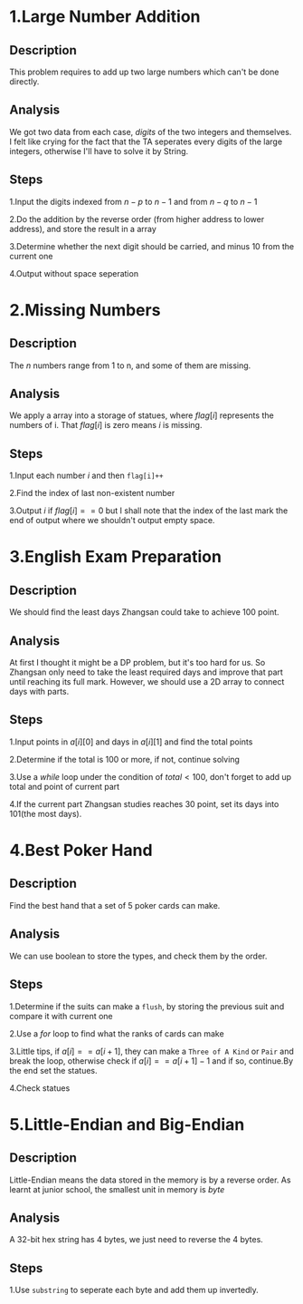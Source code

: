 # 1.Large Number Addition
## Description
This problem requires to add up two large numbers which can't be done directly.
## Analysis
We got two data from each case, *digits* of the two integers and themselves.
I felt like crying for the fact that the TA seperates every digits of the large integers,
otherwise I'll have to solve it by String.
## Steps
1.Input the digits indexed from $n-p$ to $n-1$ and from $n-q$ to $n-1$

2.Do the addition by the reverse order (from higher address to lower address), and store the result in a array

3.Determine whether the next digit should be carried, and minus 10 from the current one

4.Output without space seperation
# 2.Missing Numbers
## Description
The *n* numbers range from 1 to n, and some of them are missing.
## Analysis
We apply a array into a storage of statues, where $flag[i]$ represents the numbers of i.
That $flag[i]$ is zero means $i$ is missing.
## Steps
1.Input each number $i$ and then `flag[i]++`

2.Find the index of last non-existent number

3.Output $i$ if $flag[i] == 0$ but I shall note that the index of the last mark the end of output where we shouldn't output empty space.
# 3.English Exam Preparation
## Description
We should find the least days Zhangsan could take to achieve 100 point.
## Analysis
At first I thought it might be a DP problem, but it's too hard for us.
So Zhangsan only need to take the least required days and improve that part until reaching its full mark.
However, we should use a 2D array to connect days with parts.
## Steps
1.Input points in $a[i][0]$ and days in $a[i][1]$ and find the total points

2.Determine if the total is 100 or more, if not, continue solving

3.Use a *while* loop under the condition of $total < 100$, don't forget to add up total and point of current part

4.If the current part Zhangsan studies reaches 30 point, set its days into 101(the most days).
# 4.Best Poker Hand
## Description
Find the best hand that a set of 5 poker cards can make.
## Analysis
We can use boolean to store the types, and check them by the order.
## Steps
1.Determine if the suits can make a `flush`, by storing the previous suit and compare it with current one

2.Use a *for* loop to find what the ranks of cards can make

3.Little tips, if $a[i]==a[i+1]$, they can make a  `Three of A Kind` or `Pair` and break the loop,
otherwise check if $a[i]==a[i+1]-1$ and if so, continue.By the end set the statues.

4.Check statues
# 5.Little-Endian and Big-Endian
## Description
Little-Endian means the data stored in the memory is by a reverse order.
As learnt at junior school, the smallest unit in memory is $byte$
## Analysis
A 32-bit hex string has 4 bytes, we just need to reverse the 4 bytes.
## Steps
1.Use `substring` to seperate each byte and add them up invertedly.